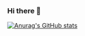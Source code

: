 ### Hi there 👋

<!--
**Henrik-3/Henrik-3** is a ✨ _special_ ✨ repository because its `README.md` (this file) appears on your GitHub profile.

Here are some ideas to get you started:

- 🔭 I’m currently working on ...
- 🌱 I’m currently learning ...
- 👯 I’m looking to collaborate on ...
- 🤔 I’m looking for help with ...
- 💬 Ask me about ...
- 📫 How to reach me: ...
- 😄 Pronouns: ...
- ⚡ Fun fact: ...
-->


​[![Anurag's GitHub stats](https://github-readme-stats.vercel.app/api​?username=anuraghazra​)](https://github.com/anuraghazra/github-readme-stats)
